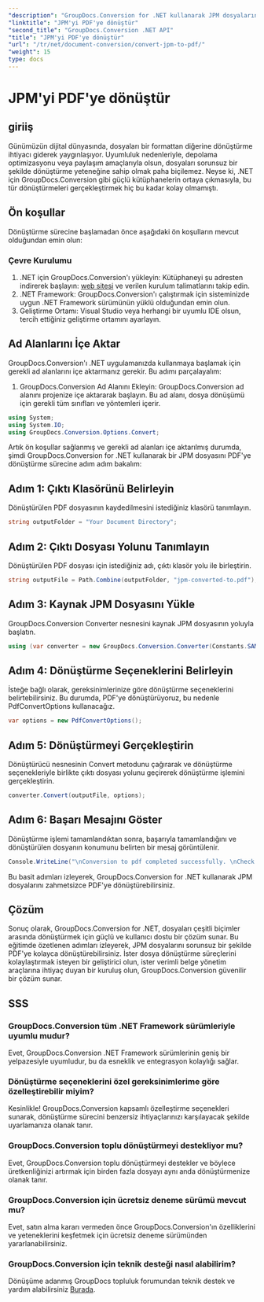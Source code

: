 ```yaml
---
"description": "GroupDocs.Conversion for .NET kullanarak JPM dosyalarını zahmetsizce PDF'ye dönüştürün. Dosya dönüştürme süreçlerinizi kolaylıkla hızlandırın."
"linktitle": "JPM'yi PDF'ye dönüştür"
"second_title": "GroupDocs.Conversion .NET API"
"title": "JPM'yi PDF'ye dönüştür"
"url": "/tr/net/document-conversion/convert-jpm-to-pdf/"
"weight": 15
type: docs
---
```

# JPM'yi PDF'ye dönüştür

## giriiş
Günümüzün dijital dünyasında, dosyaları bir formattan diğerine dönüştürme ihtiyacı giderek yaygınlaşıyor. Uyumluluk nedenleriyle, depolama optimizasyonu veya paylaşım amaçlarıyla olsun, dosyaları sorunsuz bir şekilde dönüştürme yeteneğine sahip olmak paha biçilemez. Neyse ki, .NET için GroupDocs.Conversion gibi güçlü kütüphanelerin ortaya çıkmasıyla, bu tür dönüştürmeleri gerçekleştirmek hiç bu kadar kolay olmamıştı.
## Ön koşullar
Dönüştürme sürecine başlamadan önce aşağıdaki ön koşulların mevcut olduğundan emin olun:
### Çevre Kurulumu
1. .NET için GroupDocs.Conversion'ı yükleyin: Kütüphaneyi şu adresten indirerek başlayın: [web sitesi](https://releases.groupdocs.com/conversion/net/) ve verilen kurulum talimatlarını takip edin.
2. .NET Framework: GroupDocs.Conversion'ı çalıştırmak için sisteminizde uygun .NET Framework sürümünün yüklü olduğundan emin olun.
3. Geliştirme Ortamı: Visual Studio veya herhangi bir uyumlu IDE olsun, tercih ettiğiniz geliştirme ortamını ayarlayın.

## Ad Alanlarını İçe Aktar
GroupDocs.Conversion'ı .NET uygulamanızda kullanmaya başlamak için gerekli ad alanlarını içe aktarmanız gerekir. Bu adımı parçalayalım:

1. GroupDocs.Conversion Ad Alanını Ekleyin: GroupDocs.Conversion ad alanını projenize içe aktararak başlayın. Bu ad alanı, dosya dönüşümü için gerekli tüm sınıfları ve yöntemleri içerir.
```csharp
using System;
using System.IO;
using GroupDocs.Conversion.Options.Convert;
```

Artık ön koşullar sağlanmış ve gerekli ad alanları içe aktarılmış durumda, şimdi GroupDocs.Conversion for .NET kullanarak bir JPM dosyasını PDF'ye dönüştürme sürecine adım adım bakalım:

## Adım 1: Çıktı Klasörünü Belirleyin
Dönüştürülen PDF dosyasının kaydedilmesini istediğiniz klasörü tanımlayın.
```csharp
string outputFolder = "Your Document Directory";
```
## Adım 2: Çıktı Dosyası Yolunu Tanımlayın
Dönüştürülen PDF dosyası için istediğiniz adı, çıktı klasör yolu ile birleştirin.
```csharp
string outputFile = Path.Combine(outputFolder, "jpm-converted-to.pdf");
```
## Adım 3: Kaynak JPM Dosyasını Yükle
GroupDocs.Conversion Converter nesnesini kaynak JPM dosyasının yoluyla başlatın.
```csharp
using (var converter = new GroupDocs.Conversion.Converter(Constants.SAMPLE_JPM))
```
## Adım 4: Dönüştürme Seçeneklerini Belirleyin
İsteğe bağlı olarak, gereksinimlerinize göre dönüştürme seçeneklerini belirtebilirsiniz. Bu durumda, PDF'ye dönüştürüyoruz, bu nedenle PdfConvertOptions kullanacağız.
```csharp
var options = new PdfConvertOptions();
```
## Adım 5: Dönüştürmeyi Gerçekleştirin
Dönüştürücü nesnesinin Convert metodunu çağırarak ve dönüştürme seçenekleriyle birlikte çıktı dosyası yolunu geçirerek dönüştürme işlemini gerçekleştirin.
```csharp
converter.Convert(outputFile, options);
```
## Adım 6: Başarı Mesajını Göster
Dönüştürme işlemi tamamlandıktan sonra, başarıyla tamamlandığını ve dönüştürülen dosyanın konumunu belirten bir mesaj görüntülenir.
```csharp
Console.WriteLine("\nConversion to pdf completed successfully. \nCheck output in {0}", outputFolder);
```
Bu basit adımları izleyerek, GroupDocs.Conversion for .NET kullanarak JPM dosyalarını zahmetsizce PDF'ye dönüştürebilirsiniz.

## Çözüm
Sonuç olarak, GroupDocs.Conversion for .NET, dosyaları çeşitli biçimler arasında dönüştürmek için güçlü ve kullanıcı dostu bir çözüm sunar. Bu eğitimde özetlenen adımları izleyerek, JPM dosyalarını sorunsuz bir şekilde PDF'ye kolayca dönüştürebilirsiniz. İster dosya dönüştürme süreçlerini kolaylaştırmak isteyen bir geliştirici olun, ister verimli belge yönetim araçlarına ihtiyaç duyan bir kuruluş olun, GroupDocs.Conversion güvenilir bir çözüm sunar.
## SSS
### GroupDocs.Conversion tüm .NET Framework sürümleriyle uyumlu mudur?
Evet, GroupDocs.Conversion .NET Framework sürümlerinin geniş bir yelpazesiyle uyumludur, bu da esneklik ve entegrasyon kolaylığı sağlar.
### Dönüştürme seçeneklerini özel gereksinimlerime göre özelleştirebilir miyim?
Kesinlikle! GroupDocs.Conversion kapsamlı özelleştirme seçenekleri sunarak, dönüştürme sürecini benzersiz ihtiyaçlarınızı karşılayacak şekilde uyarlamanıza olanak tanır.
### GroupDocs.Conversion toplu dönüştürmeyi destekliyor mu?
Evet, GroupDocs.Conversion toplu dönüştürmeyi destekler ve böylece üretkenliğinizi artırmak için birden fazla dosyayı aynı anda dönüştürmenize olanak tanır.
### GroupDocs.Conversion için ücretsiz deneme sürümü mevcut mu?
Evet, satın alma kararı vermeden önce GroupDocs.Conversion'ın özelliklerini ve yeteneklerini keşfetmek için ücretsiz deneme sürümünden yararlanabilirsiniz.
### GroupDocs.Conversion için teknik desteği nasıl alabilirim?
Dönüşüme adanmış GroupDocs topluluk forumundan teknik destek ve yardım alabilirsiniz [Burada](https://forum.groupdocs.com/c/conversion/11).